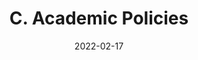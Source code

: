 ---
slug: /pages/v-policies-for-schools-abroad/academic-policies/internships
date: 2022-02-17
title: C. Academic Policies 
---